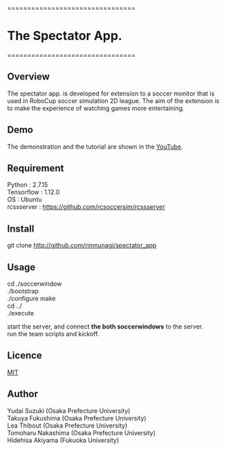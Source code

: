 ================================

#  __The Spectator App.__

================================

## Overview  
The spectator app. is developed for extension to a soccer monitor that is used in RoboCup soccer simulation 2D league. 
The aim of the extension is to make the experience of watching games more entertaining. 

## Demo
The demonstration and the tutorial are shown in the [YouTube](https://youtu.be/XFsRj6JVx_E).

## Requirement
Python : 2.7.15  
Tensorflow : 1.12.0  
OS : Ubuntu  
rcssserver : https://github.com/rcsoccersim/rcssserver

## Install
git clone http://github.com/rinmunagi/spectator_app

## Usage
cd ./soccerwindow  
./bootstrap  
./configure 
make  
cd ../  
./execute  

start the server, and connect **the both soccerwindows** to the server.  
run the team scripts and kickoff.  

## Licence

[MIT](https://github.com/rinmunagi/spectator_app/LICENCE)


## Author
Yudai Suzuki (Osaka Prefecture University)  
Takuya Fukushima (Osaka Prefecture University)  
Lea Thibout (Osaka Prefecture University)  
Tomoharu Nakashima (Osaka Prefecture University)  
Hidehisa Akiyama (Fukuoka University)  

